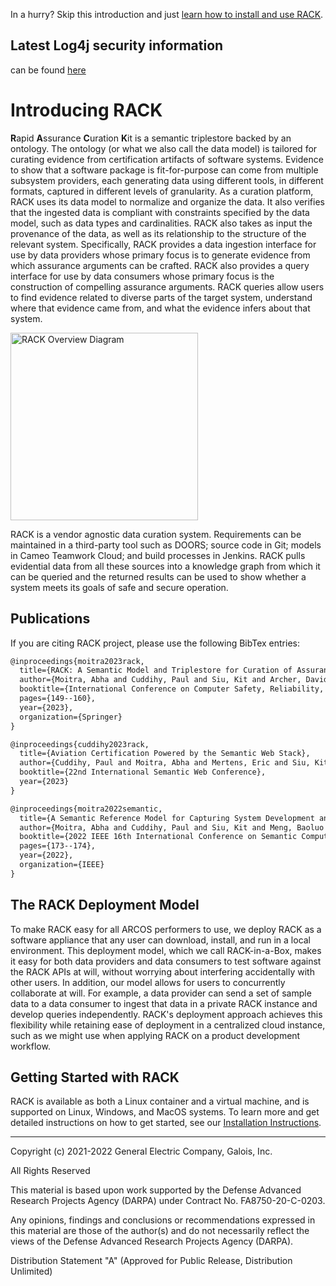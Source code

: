 In a hurry? Skip this introduction and just [learn how to install and use RACK](https://github.com/ge-high-assurance/RACK/wiki).

## Latest **Log4j security information** 

can be found [here](https://github.com/ge-high-assurance/RACK/wiki#log4j-security-update)

# Introducing RACK

**R**apid **A**ssurance **C**uration **K**it
is a semantic triplestore backed by an ontology. The ontology (or what we also call the data model) is tailored for curating evidence from certification artifacts of software systems. Evidence to show that a software package is fit-for-purpose can come from multiple subsystem providers, each generating data using different tools, in different formats, captured in different levels of granularity. As a curation platform, RACK uses its data model to normalize and organize the data. It also verifies that the ingested data is compliant with constraints specified by the data model, such as data types and cardinalities. RACK also takes as input the provenance of the data, as well as its relationship to the structure of the relevant system. Specifically, RACK provides a data ingestion interface for use by data providers whose primary focus is to generate evidence from which assurance arguments can be crafted. RACK also provides a query interface for use by data consumers whose primary focus is the construction of compelling assurance arguments. RACK queries allow users to find evidence related to diverse parts of the target system, understand where that evidence came from, and what the evidence infers about that system. 

<img src="https://github.com/ge-high-assurance/RACK/wiki/images/RACK_cartoon.jpg" alt="RACK Overview Diagram" width="300" align="middle">

RACK is a vendor agnostic data curation system. Requirements can be maintained in a third-party tool such as DOORS; source code in Git; models in Cameo Teamwork Cloud; and build processes in Jenkins. RACK pulls evidential data from all these sources into a knowledge graph from which it can be queried and the returned results can be used to show whether a system meets its goals of safe and secure operation.

## Publications

If you are citing RACK project, please use the following BibTex entries:
```latex
@inproceedings{moitra2023rack,
  title={RACK: A Semantic Model and Triplestore for Curation of Assurance Case Evidence},
  author={Moitra, Abha and Cuddihy, Paul and Siu, Kit and Archer, David and Mertens, Eric and Russell, Daniel and Quick, Kevin and Robert, Valentin and Meng, Baoluo},
  booktitle={International Conference on Computer Safety, Reliability, and Security},
  pages={149--160},
  year={2023},
  organization={Springer}
}

@inproceedings{cuddihy2023rack,
  title={Aviation Certification Powered by the Semantic Web Stack},
  author={Cuddihy, Paul and Moitra, Abha and Mertens, Eric and Siu, Kit and Archer, David and Williams, Jenny},
  booktitle={22nd International Semantic Web Conference},
  year={2023}
}

@inproceedings{moitra2022semantic,
  title={A Semantic Reference Model for Capturing System Development and Evaluation},
  author={Moitra, Abha and Cuddihy, Paul and Siu, Kit and Meng, Baoluo and Interrante, John and Archer, David and Mertens, Eric and Quick, Kevin and Robert, Valentin and Russell, Daniel},
  booktitle={2022 IEEE 16th International Conference on Semantic Computing (ICSC)},
  pages={173--174},
  year={2022},
  organization={IEEE}
}
```

## The RACK Deployment Model

To make RACK easy for all ARCOS performers to use, we deploy RACK as a software appliance that any user can download, install, and run in a local environment. This deployment model, which we call RACK-in-a-Box, makes it easy for both data providers and data consumers to test software against the RACK APIs at will, without worrying about interfering accidentally with other users. In addition, our model allows for users to concurrently collaborate at will. For example, a data provider can send a set of sample data to a data consumer to ingest that data in a private RACK instance and develop queries independently. RACK's deployment approach achieves this flexibility while retaining ease of deployment in a centralized cloud instance, such as we might use when applying RACK on a product development workflow.

## Getting Started with RACK

RACK is available as both a Linux container and a virtual machine, and is supported on Linux, Windows, and MacOS systems. To learn more and get detailed instructions on how to get started, see our [Installation Instructions](https://github.com/ge-high-assurance/RACK/wiki/Home#installation-instructions).

---
Copyright (c) 2021-2022 General Electric Company, Galois, Inc.

All Rights Reserved

This material is based upon work supported by the Defense Advanced Research Projects Agency (DARPA) under Contract No. FA8750-20-C-0203.

Any opinions, findings and conclusions or recommendations expressed in this material are those of the author(s) and do not necessarily reflect the views of the Defense Advanced Research Projects Agency (DARPA).

Distribution Statement "A" (Approved for Public Release, Distribution Unlimited)
